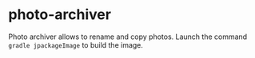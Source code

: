 # photo-archiver
Photo archiver allows to rename and copy photos.
Launch the command `gradle jpackageImage` to build the image.
